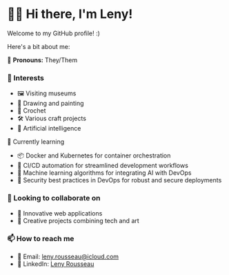 # 👋🏼 Hi there, I'm Leny!

Welcome to my GitHub profile! :)

Here's a bit about me:

🌈 **Pronouns:** They/Them

### 👀 Interests
- 🖼️ Visiting museums
- 🎨 Drawing and painting
- 🧶 Crochet
- 🛠️ Various craft projects
- 🤖 Artificial intelligence

🌱 Currently learning
- 📦 Docker and Kubernetes for container orchestration
- 🧩 CI/CD automation for streamlined development workflows
- 🧠 Machine learning algorithms for integrating AI with DevOps
- 🔐 Security best practices in DevOps for robust and secure deployments

### 💞️ Looking to collaborate on
- 🧩 Innovative web applications
- 🎨 Creative projects combining tech and art

### 📫 How to reach me
- 📧 Email: [leny.rousseau@icloud.com](mailto:leny.rousseau@icloud.com)
- 💼 LinkedIn: [Leny Rousseau](https://www.linkedin.com/in/leny-rousseau/)
